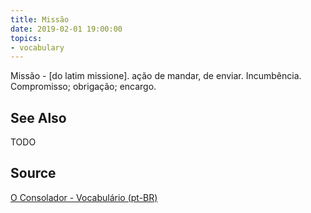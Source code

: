 ```yaml
---
title: Missão
date: 2019-02-01 19:00:00
topics:
- vocabulary
---
```


Missão - [do latim missione]. ação de mandar, de enviar. Incumbência. Compromisso; obrigação; encargo. 

## See Also
TODO

## Source
[O Consolador - Vocabulário (pt-BR)](http://www.oconsolador.com.br/linkfixo/vocabulario/principal.html)
